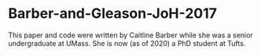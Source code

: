 # Barber-and-Gleason-JoH-2017

This paper and code were written by Caitline Barber while she was a senior undergraduate at UMass. She is now (as of 2020) a PhD student at Tufts.
